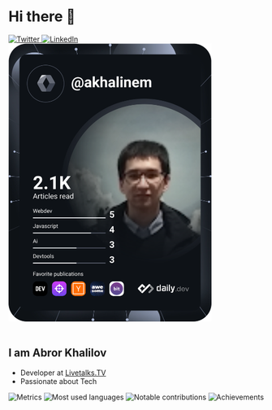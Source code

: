 # Hi there 👋

<div align="left">
  <a href="https://twitter.com/akhalinem">
    <img
      src="https://img.shields.io/twitter/follow/akhalinem?label=Twitter&logo=twitter&style=flat-square&color=1da1f2&logoColor=ffffff"
      alt="Twitter"
    />
  </a>
  <a href="https://www.linkedin.com/in/abror-xalilov/">
    <img
      src="https://img.shields.io/static/v1?logo=linkedin&style=flat-square&color=0072b1&label=LinkedIn&message=%E2%98%86"
      alt="LinkedIn"
    />
  </a>

  <a href="https://app.daily.dev/akhalinem">
    <img src="https://github.com/akhalinem/akhalinem/blob/main/devcard.svg" width="400" alt="Abror Khalilov's Dev Card"/>
  </a>
</div>

<br />

## I am Abror Khalilov

- Developer at [Livetalks.TV](https://info.livetalks.tv/)
- Passionate about Tech

![Metrics](https://raw.githubusercontent.com/akhalinem/akhalinem/github-metrics/github-metrics.svg)
![Most used languages](https://raw.githubusercontent.com/akhalinem/akhalinem/github-metrics/language.svg)
![Notable contributions](https://raw.githubusercontent.com/akhalinem/akhalinem/github-metrics/notable.svg)
![Achievements](https://raw.githubusercontent.com/akhalinem/akhalinem/github-metrics/achievements.svg)
